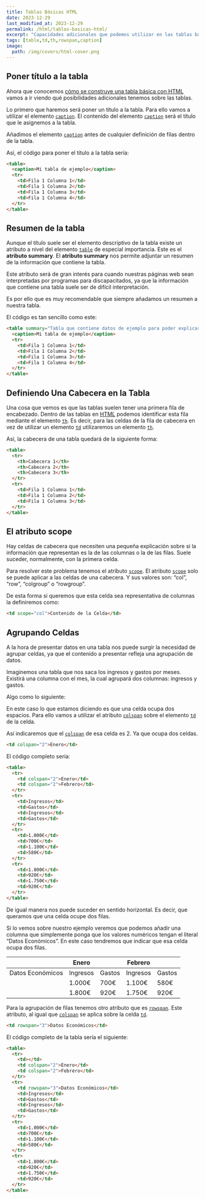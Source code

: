 ```yaml
---
title: Tablas Básicas HTML
date: 2023-12-29
last_modified_at: 2023-12-29
permalink: /html/tablas-basicas-html/
excerpt: "Capacidades adicionales que podemos utilizar en las tablas básicas HTML para poder gestionar filas y columnas."
tags: [table,td,th,rowspan,caption]
image:
  path: /img/covers/html-cover.png
---
```


## Poner título a la tabla


Ahora que conocemos [cómo se construye una tabla básica con HTML](https://manualweb.net/html/tablas-html/) vamos a ir viendo qué posibilidades adicionales tenemos sobre las tablas.


Lo primero que haremos será poner un título a la tabla. Para ello vamos a utilizar el elemento [`caption`](https://w3api.com/HTML/caption/). El contenido del elemento [`caption`](https://w3api.com/HTML/caption/) será el título que le asignemos a la tabla.


Añadimos el elemento [`caption`](https://w3api.com/HTML/caption/) antes de cualquier definición de filas dentro de la tabla.


Así, el código para poner el título a la tabla sería:


```html
<table>
  <caption>Mi tabla de ejemplo</caption>
  <tr>
    <td>Fila 1 Columna 1</td>
    <td>Fila 1 Columna 2</td>
    <td>Fila 1 Columna 3</td>
    <td>Fila 1 Columna 4</td>
  </tr>
</table>
```


## Resumen de la tabla


Aunque el título suele ser el elemento descriptivo de la tabla existe un atributo a nivel del elemento [`table`](https://w3api.com/HTML/table/) de especial importancia. Este es el **atributo summary**. El **atributo summary** nos permite adjuntar un resumen de la información que contiene la tabla.


Este atributo será de gran interés para cuando nuestras páginas web sean interpretadas por programas para discapacitados, ya que la información que contiene una tabla suele ser de difícil interpretación.


Es por ello que es muy recomendable que siempre añadamos un resumen a nuestra tabla.


El código es tan sencillo como este:


```html
<table summary="Tabla que contiene datos de ejemplo para poder explicar como construir tablas con el lenguaje HTML">
  <caption>Mi tabla de ejemplo</caption>
  <tr>
    <td>Fila 1 Columna 1</td>
    <td>Fila 1 Columna 2</td>
    <td>Fila 1 Columna 3</td>
    <td>Fila 1 Columna 4</td>
  </tr>
</table>
```


## Definiendo Una Cabecera en la Tabla


Una cosa que vemos es que las tablas suelen tener una primera fila de encabezado. Dentro de las tablas en [HTML](https://www.manualweb.net/html/) podemos identificar esta fila mediante el elemento [`th`](https://w3api.com/HTML/th/). Es decir, para las celdas de la fila de cabecera en vez de utilizar un elemento [`td`](https://w3api.com/HTML/td/) utilizaremos un elemento [`th`](https://w3api.com/HTML/th/).


Así, la cabecera de una tabla quedará de la siguiente forma:


```html
<table>
  <tr>
    <th>Cabecera 1</th>
    <th>Cabecera 2</th>
    <th>Cabecera 3</th>
  </tr>
  <tr>
    <td>Fila 1 Columna 1</td>
    <td>Fila 1 Columna 2</td>
    <td>Fila 1 Columna 3</td>
  </tr>
</table>
```


## El atributo scope


Hay celdas de cabecera que necesiten una pequeña explicación sobre si la información que representan es la de las columnas o la de las filas. Suele suceder, normalmente, con la primera celda.


Para resolver este problema tenemos el atributo [`scope`](https://w3api.com/HTML/th/scope/). El atributo [`scope`](https://w3api.com/HTML/th/scope/) solo se puede aplicar a las celdas de una cabecera. Y sus valores son: “col”, “row”, “colgroup” o “rowgroup”.


De esta forma si queremos que esta celda sea representativa de columnas la definiremos como:


```html
<td scope="col">Contenido de la Celda</td>
```


## Agrupando Celdas


A la hora de presentar datos en una tabla nos puede surgir la necesidad de agrupar celdas, ya que el contenido a presentar refleja una agrupación de datos.


Imaginemos una tabla que nos saca los ingresos y gastos por meses. Existirá una columna con el mes, la cual agrupará dos columnas: ingresos y gastos.


Algo como lo siguiente:


En este caso lo que estamos diciendo es que una celda ocupa dos espacios. Para ello vamos a utilizar el atributo [`colspan`](https://w3api.com/HTML/th/colspan/) sobre el elemento [`td`](https://w3api.com/HTML/td/) de la celda.


Así indicaremos que el [`colspan`](https://w3api.com/HTML/th/colspan/) de esa celda es 2. Ya que ocupa dos celdas.


```html
<td colspan="2">Enero</td>
```


El código completo sería:


```html
<table>
  <tr>
    <td colspan="2">Enero</td>
    <td colspan="2">Febrero</td>
  </tr>
  <tr>
    <td>Ingresos</td>
    <td>Gastos</td>
    <td>Ingresos</td>
    <td>Gastos</td>
  </tr>
  <tr>
    <td>1.000€</td>
    <td>700€</td>
    <td>1.100€</td>
    <td>580€</td>
  </tr>
  <tr>
    <td>1.800€</td>
    <td>920€</td>
    <td>1.750€</td>
    <td>920€</td>
  </tr>
</table>
```


De igual manera nos puede suceder en sentido horizontal. Es decir, que queramos que una celda ocupe dos filas.


Si lo vemos sobre nuestro ejemplo veremos que podemos añadir una columna que simplemente ponga que los valores numéricos tengan el literal “Datos Económicos”. En este caso tendremos que indicar que esa celda ocupa dos filas.


|                  | Enero    |        | Febrero  |        |
| ---------------- | -------- | ------ | -------- | ------ |
| Datos Económicos | Ingresos | Gastos | Ingresos | Gastos |
|                  | 1.000€   | 700€   | 1.100€   | 580€   |
|                  | 1.800€   | 920€   | 1.750€   | 920€   |


Para la agrupación de filas tenemos otro atributo que es [`rowspan`](https://w3api.com/HTML/td/rowspan/). Este atributo, al igual que [`colspan`](https://w3api.com/HTML/td/colspan/) se aplica sobre la celda [`td`](https://w3api.com/HTML/td/).


```html
<td rowspan="3">Datos Económicos</td>
```


El código completo de la tabla sería el siguiente:


```html
<table>
  <tr>
    <td></td>
    <td colspan="2">Enero</td>
    <td colspan="2">Febrero</td>
  </tr>
  <tr>
    <td rowspan="3">Datos Económicos</td>
    <td>Ingresos</td>
    <td>Gastos</td>
    <td>Ingresos</td>
    <td>Gastos</td>
  </tr>
  <tr>
    <td>1.000€</td>
    <td>700€</td>
    <td>1.100€</td>
    <td>580€</td>
  </tr>
  <tr>
    <td>1.800€</td>
    <td>920€</td>
    <td>1.750€</td>
    <td>920€</td>
  </tr>
</table>
```

